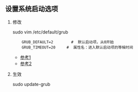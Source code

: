 ## 设置系统启动选项
1. 修改

    sudo vim /etc/default/grub

    ```
        GRUB_DEFAULT=2        #  默认启动项，从0开始
        GRUB_TIMEOUT=20     #  属性名：进入默认启动项的等候时间
    ```

    - [参考1](https://www.linuxidc.com/Linux/2019-03/157292.htm)
    - [参考2](http://blog.sina.com.cn/s/blog_6317d68a0102x4zt.html)

2. 生效

    sudo update-grub